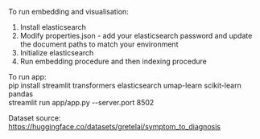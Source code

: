 To run embedding and visualisation:
1. Install elasticsearch
2. Modify properties.json - add your elasticsearch password and update the document paths to match your environment
5. Initialize elasticsearch
6. Run embedding procedure and then indexing procedure


To run app: \
pip install streamlit transformers elasticsearch umap-learn scikit-learn pandas \
streamlit run app/app.py --server.port 8502

Dataset source:
https://huggingface.co/datasets/gretelai/symptom_to_diagnosis
